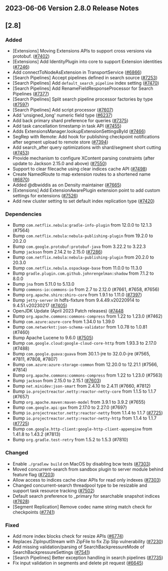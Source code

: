 ## 2023-06-06 Version 2.8.0 Release Notes

## [2.8]
### Added
- [Extensions] Moving Extensions APIs to support cross versions via protobuf. ([#7402](https://github.com/density-project/Density/issues/7402))
- [Extensions] Add IdentityPlugin into core to support Extension identities ([#7246](https://github.com/density-project/Density/pull/7246))
- Add connectToNodeAsExtension in TransportService ([#6866](https://github.com/density-project/Density/pull/6866))
- [Search Pipelines] Accept pipelines defined in search source ([#7253](https://github.com/density-project/Density/pull/7253))
- [Search Pipelines] Add `default_search_pipeline` index setting ([#7470](https://github.com/density-project/Density/pull/7470))
- [Search Pipelines] Add RenameFieldResponseProcessor for Search Pipelines ([#7377](https://github.com/density-project/Density/pull/7377))
- [Search Pipelines] Split search pipeline processor factories by type ([#7597](https://github.com/density-project/Density/pull/7597))
- [Search Pipelines] Add script processor ([#7607](https://github.com/density-project/Density/pull/7607))
- Add 'unsigned_long' numeric field type ([#6237](https://github.com/density-project/Density/pull/6237))
- Add back primary shard preference for queries ([#7375](https://github.com/density-project/Density/pull/7375))
- Add task cancellation timestamp in task API ([#7455](https://github.com/density-project/Density/pull/7455))
- Adds ExtensionsManager.lookupExtensionSettingsById ([#7466](https://github.com/density-project/Density/pull/7466))
- SegRep with Remote: Add hook for publishing checkpoint notifications after segment upload to remote store ([#7394](https://github.com/density-project/Density/pull/7394))
- Add search_after query optimizations with shard/segment short cutting ([#7453](https://github.com/density-project/Density/pull/7453))
- Provide mechanism to configure XContent parsing constraints (after update to Jackson 2.15.0 and above) ([#7550](https://github.com/density-project/Density/pull/7550))
- Support to clear filecache using clear indices cache API ([#7498](https://github.com/density-project/Density/pull/7498))
- Create NamedRoute to map extension routes to a shortened name ([#6870](https://github.com/density-project/Density/pull/6870))
- Added @dbwiddis as on Density maintainer ([#7665](https://github.com/density-project/Density/pull/7665))
- [Extensions] Add ExtensionAwarePlugin extension point to add custom settings for extensions ([#7526](https://github.com/density-project/Density/pull/7526))
- Add new cluster setting to set default index replication type ([#7420](https://github.com/density-project/Density/pull/7420))

### Dependencies
- Bump `com.netflix.nebula:gradle-info-plugin` from 12.0.0 to 12.1.3 (#7564)
- Bump `com.netflix.nebula:nebula-publishing-plugin` from 19.2.0 to 20.2.0
- Bump `com.google.protobuf:protobuf-java` from 3.22.2 to 3.22.3
- Bump `jackson` from 2.14.2 to 2.15.0 ([#7286](https://github.com/density-project/Density/pull/7286))
- Bump `com.netflix.nebula:nebula-publishing-plugin` from 20.2.0 to 20.3.0
- Bump `com.netflix.nebula.ospackage-base` from 11.0.0 to 11.3.0
- Bump `gradle.plugin.com.github.johnrengelman:shadow` from 7.1.2 to 8.0.0
- Bump `jna` from 5.11.0 to 5.13.0
- Bump `commons-io:commons-io` from 2.7 to 2.12.0 (#7661, #7658, #7656)
- Bump `org.apache.shiro:shiro-core` from 1.9.1 to 1.11.0 ([#7397](https://github.com/density-project/Density/pull/7397))
- Bump `jetty-server` in hdfs-fixture from 9.4.49.v20220914 to 9.4.51.v20230217 ([#7405](https://github.com/density-project/Density/pull/7405))
- OpenJDK Update (April 2023 Patch releases) ([#7448](https://github.com/density-project/Density/pull/7448)
- Bump `org.apache.commons:commons-compress` from 1.22 to 1.23.0 (#7462)
- Bump `com.azure:azure-core` from 1.34.0 to 1.39.0
- Bump `com.networknt:json-schema-validator` from 1.0.78 to 1.0.81 (#7460)
- Bump Apache Lucene to 9.6.0 ([#7505](https://github.com/density-project/Density/pull/7505))
- Bump `com.google.cloud:google-cloud-core-http` from 1.93.3 to 2.17.0 (#7488)
- Bump `com.google.guava:guava` from 30.1.1-jre to 32.0.0-jre (#7565, #7811, #7808, #7807)
- Bump `com.azure:azure-storage-common` from 12.20.0 to 12.21.1 (#7566, #7814)
- Bump `org.apache.commons:commons-compress` from 1.22 to 1.23.0 (#7563)
- Bump `jackson` from 2.15.0 to 2.15.1 ([#7603](https://github.com/density-project/Density/pull/7603))
- Bump `net.minidev:json-smart` from 2.4.10 to 2.4.11 (#7660, #7812)
- Bump `io.projectreactor.netty:reactor-netty-core` from 1.1.5 to 1.1.7 (#7657)
- Bump `org.apache.maven:maven-model` from 3.9.1 to 3.9.2 (#7655)
- Bump `com.google.api:gax` from 2.17.0 to 2.27.0 (#7697)
- Bump `io.projectreactor.netty:reactor-netty` from 1.1.4 to 1.1.7 ([#7725](https://github.com/density-project/Density/pull/7725))
- Bump `io.projectreactor.netty:reactor-netty-http` from 1.1.4 to 1.1.7 ([#7725](https://github.com/density-project/Density/pull/7725))
- Bump `com.google.http-client:google-http-client-appengine` from 1.41.8 to 1.43.2 (#7813)
- Bump `org.gradle.test-retry` from 1.5.2 to 1.5.3 (#7810)

### Changed
- Enable `./gradlew build` on MacOS by disabling bcw tests ([#7303](https://github.com/density-project/Density/pull/7303))
- Moved concurrent-search from sandbox plugin to server module behind feature flag ([#7203](https://github.com/density-project/Density/pull/7203))
- Allow access to indices cache clear APIs for read only indexes ([#7303](https://github.com/density-project/Density/pull/7303))
- Changed concurrent-search threadpool type to be resizable and support task resource tracking ([#7502](https://github.com/density-project/Density/pull/7502))
- Default search preference to _primary for searchable snapshot indices ([#7628](https://github.com/density-project/Density/pull/7628))
- [Segment Replication] Remove codec name string match check for checkpoints ([#7741](https://github.com/density-project/Density/pull/7741))

### Fixed
- Add more index blocks check for resize APIs ([#6774](https://github.com/density-project/Density/pull/6774))
- Replaces ZipInputStream with ZipFile to fix Zip Slip vulnerability ([#7230](https://github.com/density-project/Density/pull/7230))
- Add missing validation/parsing of SearchBackpressureMode of SearchBackpressureSettings ([#7541](https://github.com/density-project/Density/pull/7541))
- [Search Pipelines] Better exception handling in search pipelines ([#7735](https://github.com/density-project/Density/pull/7735))
- Fix input validation in segments and delete pit request ([#6645](https://github.com/density-project/Density/pull/6645))

